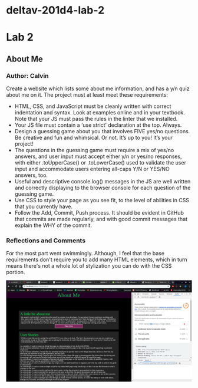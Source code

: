# deltav-201d4-lab-2
<h1 id="lab-2">Lab 2</h1>

<h2 id="project-name">About Me</h2>

<h3 id="author-studentgroup-name">Author: Calvin</h3>

<p>Create a website which lists some about me information, and has a y/n quiz about me on it. The project must at least meet these requirements:</p>
<ul>
  <li>HTML, CSS, and JavaScript must be cleanly written with correct indentation and syntax. Look at examples online and in your textbook. Note that your JS must pass the rules in the linter that we installed.</li>
  <li>Your JS file must contain a ‘use strict’ declaration at the top. Always.</li>
  <li>Design a guessing game about you that involves FIVE yes/no questions. Be creative and fun and whimsical. Or not. It’s up to you! It’s your project!</li>
  <li>The questions in the guessing game must require a mix of yes/no answers, and user input must accept either y/n or yes/no responses, with either .toUpperCase() or .toLowerCase() used to validate the user input and accommodate users entering all-caps Y/N or YES/NO answers, too.</li>
  <li>Useful and descriptive console.log() messages in the JS are well written and correctly displaying to the browser console for each question of the guessing game.</li>
  <li>Use CSS to style your page as you see fit, to the level of abilities in CSS that you currently have.</li>
  <li>Follow the Add, Commit, Push process. It should be evident in GitHub that commits are made regularly, and with good commit messages that explain the WHY of the commit.</li>
</ul>

<h3 id="reflections-and-comments">Reflections and Comments</h3>
<p>For the most part went swimmingly. Although, I feel that the base requirements don't require you to add many HTML elements, which in turn means there's not a whole lot of stylization you can do with the CSS portion.</p>

![alt text](accessability.png "Accessability")
